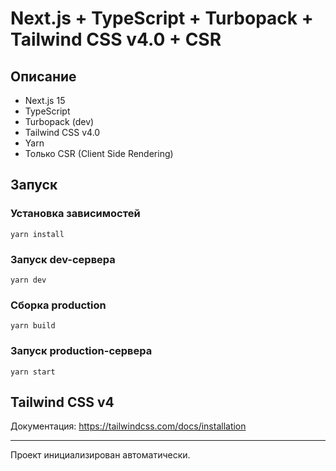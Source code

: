
# Next.js + TypeScript + Turbopack + Tailwind CSS v4.0 + CSR

## Описание
- Next.js 15
- TypeScript
- Turbopack (dev)
- Tailwind CSS v4.0
- Yarn
- Только CSR (Client Side Rendering)

## Запуск

### Установка зависимостей
```
yarn install
```

### Запуск dev-сервера
```
yarn dev
```

### Сборка production
```
yarn build
```

### Запуск production-сервера
```
yarn start
```

## Tailwind CSS v4
Документация: https://tailwindcss.com/docs/installation

---

Проект инициализирован автоматически.
